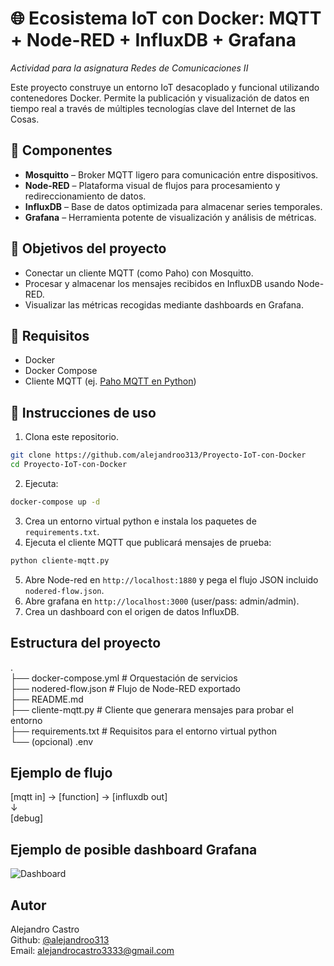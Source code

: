 # 🌐 Ecosistema IoT con Docker: MQTT + Node-RED + InfluxDB + Grafana  
_Actividad para la asignatura Redes de Comunicaciones II_

Este proyecto construye un entorno IoT desacoplado y funcional utilizando contenedores Docker. Permite la publicación y visualización de datos en tiempo real a través de múltiples tecnologías clave del Internet de las Cosas.


## 🧩 Componentes

- **Mosquitto** – Broker MQTT ligero para comunicación entre dispositivos.
- **Node-RED** – Plataforma visual de flujos para procesamiento y redireccionamiento de datos.
- **InfluxDB** – Base de datos optimizada para almacenar series temporales.
- **Grafana** – Herramienta potente de visualización y análisis de métricas.

## 📌 Objetivos del proyecto

- Conectar un cliente MQTT (como Paho) con Mosquitto.
- Procesar y almacenar los mensajes recibidos en InfluxDB usando Node-RED.
- Visualizar las métricas recogidas mediante dashboards en Grafana.

## 🧰 Requisitos

- Docker
- Docker Compose
- Cliente MQTT (ej. [Paho MQTT en Python](https://www.eclipse.org/paho/index.php?page=clients/python/index.php))

## 🚀 Instrucciones de uso

1. Clona este repositorio.

```bash
git clone https://github.com/alejandroo313/Proyecto-IoT-con-Docker
cd Proyecto-IoT-con-Docker
```
2. Ejecuta:

```bash
docker-compose up -d
```
3. Crea un entorno virtual python e instala los paquetes de ```requirements.txt```.
4. Ejecuta el cliente MQTT que publicará mensajes de prueba:
```bash
python cliente-mqtt.py
```
5. Abre Node-red en ```http://localhost:1880``` y pega el flujo JSON incluido ```nodered-flow.json```.
6. Abre grafana en ```http://localhost:3000``` (user/pass: admin/admin).
7. Crea un dashboard con el origen de datos InfluxDB.

## Estructura del proyecto
.  
├── docker-compose.yml         # Orquestación de servicios  
├── nodered-flow.json                 # Flujo de Node-RED exportado  
├── README.md  
├── cliente-mqtt.py            # Cliente que generara mensajes para probar el entorno  
├── requirements.txt           # Requisitos para el entorno virtual python  
└── (opcional) .env

## Ejemplo de flujo
[mqtt in] → [function] → [influxdb out]  
                    ↓  
                 [debug]  

## Ejemplo de posible dashboard Grafana
![Dashboard](image.png)

## Autor
Alejandro Castro  
Github: [@alejandroo313  ](https://github.com/alejandroo313)  
Email: alejandrocastro3333@gmail.com
